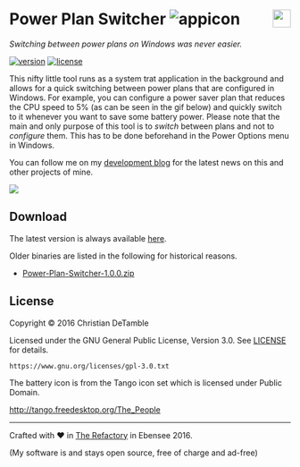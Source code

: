 # Power Plan Switcher ![appicon](PowerPlanSwitcher/battery.ico) <a href="https://www.youtube.com/channel/UCShL6kEbNc02XjA89zsrtDQ"><img src="https://www.youtube.com/yt/brand/media/image/YouTube-icon-full_color.png" height="32px" align="right"></a>

*Switching between power plans on Windows was never easier.*

[![version](https://img.shields.io/badge/version-1.0.1-2095ff.svg)](CHANGELOG.md) [![license](https://img.shields.io/badge/license-GPL--3.0-2095ff.svg)](LICENSE.md)

This nifty little tool runs as a system trat application in the background and allows for a quick switching between power plans that are configured in Windows. For example, you can configure a power saver plan that reduces the CPU speed to 5% (as can be seen in the gif below) and quickly switch to it whenever you want to save some battery power. Please note that the main and only purpose of this tool is to *switch* between plans and not to *configure* them. This has to be done beforehand in the Power Options menu in Windows.

You can follow me on my <a href="https://goo.gl/U0x1Fy">development blog</a> for the latest news on this and other projects of mine.

![](http://therefactory.bplaced.net/data/powerplanswitcher2.gif)

## Download

The latest version is always available [here](PowerPlanSwitcher/Publish/Power-Plan-Switcher-1.0.1.zip?raw=true).

Older binaries are listed in the following for historical reasons.

* [Power-Plan-Switcher-1.0.0.zip](PowerPlanSwitcher/Publish/Power-Plan-Switcher-1.0.0.zip?raw=true)

## License

Copyright &copy; 2016 Christian DeTamble

Licensed under the GNU General Public License, Version 3.0. See [LICENSE](LICENSE) for details.

    https://www.gnu.org/licenses/gpl-3.0.txt

The battery icon is from the Tango icon set which is licensed under Public Domain.

http://tango.freedesktop.org/The_People

***

Crafted with &hearts; in <a href="http://goo.gl/KvKHze">The Refactory</a> in Ebensee 2016.

(My software is and stays open source, free of charge and ad-free)

